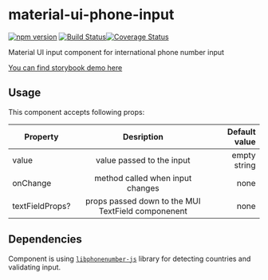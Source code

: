 # material-ui-phone-input

[![npm version](https://badge.fury.io/js/%40slomski%2Fmaterial-ui-phone-input.svg)](https://badge.fury.io/js/%40slomski%2Fmaterial-ui-phone-input)
[![Build Status](https://travis-ci.org/slomski/material-ui-phone-input.svg?branch=master)](https://travis-ci.org/slomski/material-ui-phone-input)[![Coverage Status](https://coveralls.io/repos/github/slomski/material-ui-phone-input/badge.svg?branch=master)](https://coveralls.io/github/slomski/material-ui-phone-input?branch=master)

Material UI input component for international phone number input

[You can find storybook demo here](https://slomski.github.io/material-ui-phone-input/)

## Usage

This component accepts following props:

| Property        |                     Desription                     | Default value |
| --------------- | :------------------------------------------------: | ------------: |
| value           |             value passed to the input              |  empty string |
| onChange        |          method called when input changes          |          none |
| textFieldProps? | props passed down to the MUI TextField componenent |          none |

## Dependencies

Component is using [`libphonenumber-js`](https://github.com/catamphetamine/libphonenumber-js) library for detecting countries and validating input.
